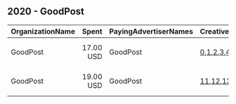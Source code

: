 ## 2020 - GoodPost 
|OrganizationName|Spent|PayingAdvertiserNames|CreativeUrls|Impressions|Genders|AgeBrackets|CountryCodes|BillingAddresses|CandidateBallotInformation|
|:---|---:|:---|:---|---:|:---|:---|:---|:---|:---|
|GoodPost|17.00 USD|GoodPost|[0](https://www.snap.com/political-ads/asset/4b1c523591b63bd5dceff02b764dc732f966533dc0c3abeb5f16cb28ae780bb1?mediaType=MP4),[1](https://www.snap.com/political-ads/asset/9fff8f0f97b5e2b1d94cf7e41850d8556074f17387c22cd62e3de44aa558e46e?mediaType=MP4),[2](https://www.snap.com/political-ads/asset/6049544f6eb65c72c278c08747a32d452eb5083239556ac6a4edf4ae92d569ce?mediaType=MP4),[3](https://www.snap.com/political-ads/asset/36fd3a20fe15fdae0f4be9c69d943c846398a020d2fc8eb9ee406553304a2792?mediaType=MP4),[4](https://www.snap.com/political-ads/asset/f404b5b5fa9de8e35a38bb71627dc780c2fc036df760f28245ff36233051f58f?mediaType=MP4),[5](https://www.snap.com/political-ads/asset/5ffe7cdaf313d56fc79adc0aca6c76e0e51b1439f347bd539b3539fabd154d43?mediaType=MP4),[6](https://www.snap.com/political-ads/asset/33b99efbc1f40fee8f1b1c7030f5768102167828e26795013fd60e2dcb7234cc?mediaType=MP4),[7](https://www.snap.com/political-ads/asset/a4759ca4ce85aa2009a4b9bae0e8156469301ef7effe35dee1906de26bc2e0ca?mediaType=MP4),[8](https://www.snap.com/political-ads/asset/0b55bde5601f43c31d90017a0cd619412cd84645eb161cbdf6b2c31915ad80ad?mediaType=MP4),[9](https://www.snap.com/political-ads/asset/2e16074bfec0e2f6010a103112f7f6eca827dff54d128eed0598edb6a49ee99d?mediaType=MP4),[10](https://www.snap.com/political-ads/asset/d52484ab981f7b78b291787d1a5e303c371f648195667cee54aa8c4917e05673?mediaType=MP4)|40,091|||united states|"1366 Berkley Court,Buffalo Grove,60613,US"||
|GoodPost|19.00 USD|GoodPost|[11](https://www.snap.com/political-ads/asset/e1257cc7e2e3d4f7e3efc7a3ac018e129d3424207efd2de411b0ce3dfa639b47?mediaType=MP4),[12](https://www.snap.com/political-ads/asset/e13dea5208f143552863468d68c855e8bebc061fa1b742317b6942b2d38b952a?mediaType=MP4),[13](https://www.snap.com/political-ads/asset/3a4f81f4ca199ad3ec06da92a6ac0b8557c613b43b277b7e6f56625137005f93?mediaType=MP4),[14](https://www.snap.com/political-ads/asset/2cc53a84be3b183b88fc5efe2d77591d82c44de3c2fb68f5b20d39502714b1cd?mediaType=MP4),[15](https://www.snap.com/political-ads/asset/16a86d0af7379289a204ce8a979f8b3ac19b53ed0b4dda0ebdf30fdb415796bc?mediaType=MP4),[16](https://www.snap.com/political-ads/asset/5e9a5f4404d0be99518ca043340e2b368444af4c4297eb99bd44b8475017d23f?mediaType=MP4)|43,122|||united states|"1366 Berkley Court,Buffalo Grove,60613,US"||
